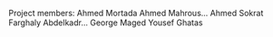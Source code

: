Project members: 
Ahmed Mortada Ahmed Mahrous...
Ahmed Sokrat Farghaly Abdelkadr...
George Maged Yousef Ghatas
